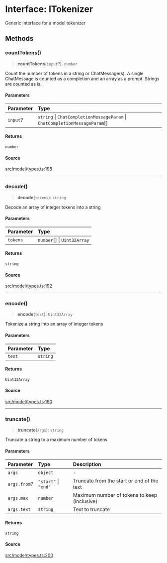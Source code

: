 # Interface: ITokenizer

Generic interface for a model tokenizer

## Methods

### countTokens()

> **countTokens**(`input`?): `number`

Count the number of tokens in a string or ChatMessage(s).
A single ChatMessage is counted as a completion and an array as a prompt.
Strings are counted as is.

#### Parameters

| Parameter | Type |
| :------ | :------ |
| `input`? | `string` \| `ChatCompletionMessageParam` \| `ChatCompletionMessageParam`[] |

#### Returns

`number`

#### Source

[src/model/types.ts:198](https://github.com/dexaai/llm-tools/blob/1257af6/src/model/types.ts#L198)

***

### decode()

> **decode**(`tokens`): `string`

Decode an array of integer tokens into a string

#### Parameters

| Parameter | Type |
| :------ | :------ |
| `tokens` | `number`[] \| `Uint32Array` |

#### Returns

`string`

#### Source

[src/model/types.ts:192](https://github.com/dexaai/llm-tools/blob/1257af6/src/model/types.ts#L192)

***

### encode()

> **encode**(`text`): `Uint32Array`

Tokenize a string into an array of integer tokens

#### Parameters

| Parameter | Type |
| :------ | :------ |
| `text` | `string` |

#### Returns

`Uint32Array`

#### Source

[src/model/types.ts:190](https://github.com/dexaai/llm-tools/blob/1257af6/src/model/types.ts#L190)

***

### truncate()

> **truncate**(`args`): `string`

Truncate a string to a maximum number of tokens

#### Parameters

| Parameter | Type | Description |
| :------ | :------ | :------ |
| `args` | `object` | - |
| `args.from`? | `"start"` \| `"end"` | Truncate from the start or end of the text |
| `args.max` | `number` | Maximum number of tokens to keep (inclusive) |
| `args.text` | `string` | Text to truncate |

#### Returns

`string`

#### Source

[src/model/types.ts:200](https://github.com/dexaai/llm-tools/blob/1257af6/src/model/types.ts#L200)
